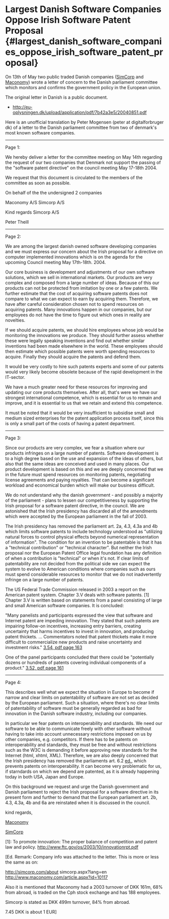 # Largest Danish Software Companies Oppose Irish Software Patent Proposal {#largest_danish_software_companies_oppose_irish_software_patent_proposal}

On 13th of May two public traded Danish companies
([SimCorp](http://www.simcorp.com/ "wikilink") and
[Maconomy](http://www.maconomy.com/ "wikilink")) wrote a letter of
concern to the Danish parliament committee which monitors and confirms
the government policy in the European union.

The original letter in Danish is a public document.

-   <http://eu-oplysningen.dk/upload/application/pdf/7b42a3e5/20040851.pdf>

Here is an unofficial translation by Peter Mogensen (peter at
digitalforbruger dk) of a letter to the Danish parliament committee from
two of denmark\'s most known software companies.

------------------------------------------------------------------------

Page 1:

We hereby deliver a letter for the committee meeting on May 14th
regarding the request of our two companies that Denmark not support the
passing of the \"software patent directive\" on the council meeting May
17-18th 2004.

We request that this document is circulated to the members of the
committee as soon as possible.

On behalf of the the undersigned 2 companies

Maconomy A/S Simcorp A/S

Kind regards Simcorp A/S

Peter Theill

------------------------------------------------------------------------

Page 2:

We are among the largest danish owned software developing companies and
we must express our concern about the Irish proposal for a directive on
computer implemented innovations which is on the agenda for the upcoming
Council meeting May 17th-18th. 2004.

Our core business is development and adjustments of our own software
solutions, which we sell in international markets. Our products are very
complex and composed from a large number of ideas. Because of this our
products can not be protected from imitation by one or a few patents. We
further estimate that the cost of acquiring software patents does not
compare to what we can expect to earn by acquiring them. Therefore, we
have after careful consideration chosen not to spend resources on
acquiring patents. Many innovations happen in our companies, but our
employees do not have the time to figure out which ones in reality are
novelties.

If we should acquire patents, we should hire employees whose job would
be monitoring the innovations we produce. They should further assess
whether these were legally speaking inventions and find out whether
similar inventions had been made elsewhere in the world. These employees
should then estimate which possible patents were worth spending
resources to acquire. Finally they should acquire the patents and defend
them.

It would be very costly to hire such patents experts and some of our
patents would very likely become obsolete because of the rapid
development in the IT-sector.

We have a much greater need for these resources for improving and
updating our core products themselves. After all, that\'s were we have
our strongest international competence, which is essential for us to
remain and improve, and it is essential to us that we retain and extend
this competence.

It must be noted that it would be very insufficient to subsidise small
and medium sized enterprises for the patent application process itself,
since this is only a small part of the costs of having a patent
department.

------------------------------------------------------------------------

Page 3:

Since our products are very complex, we fear a situation where our
products infringes on a large number of patents. Software development is
to a high degree based on the use and expansion of the ideas of others,
but also that the same ideas are conceived and used in many places. Our
product development is based on this and we are deeply concerned that we
in the future must spend resources on monitoring patents, negotiating
license agreements and paying royalties. That can become a significant
workload and economical burden which will make our business difficult.

We do not understand why the danish government - and possibly a majority
of the parliament - plans to lessen our competitiveness by supporting
the Irish proposal for a software patent directive, in the council. We
are astonished that the Irish presidency has discarded all of the
amendments which were accepted by the European parliament in the fall of
2003.

The Irish presidency has removed the parliament art. 2a, 4.3, 4.3a and
4b which limits software patents to include technology understood as
\"utilizing natural forces to control physical effects beyond numerical
representation of information\". The condition for an invention to be
patentable is that it has a \"technical contribution\" or \"technical
character\". But neither the Irish proposal nor the European Patent
Office legal foundation has any definition of when a contribution is
\"technical\" or when it\'s not. If clear limits of patentability are
not decided from the political side we can expect the system to evolve
to American conditions where companies such as ours must spend
considerable resources to monitor that we do not inadvertently infringe
on a large number of patents.

The US Federal Trade Commission released in 2003 a report on the
American patent system. Chapter 3.V deals with software patents. \[1\]
Chapter 3.V is written based on statements from a panel consisting of
large and small American software companies. It is concluded:

\"Many panelists and participants expressed the view that software and
Internet patent are impeding innovation. They stated that such patents
are impairing follow-on incentives, increasing entry barriers, creating
uncertainty that harms incentives to invest in innovation, and producing
patent thickets. \... Commentators noted that patent thickets make it
more difficult to commercialize new products and raise uncertainty and
investment risks.\" [3.54, pdf page 163](p "wikilink")

One of the panel participants concluded that there could be
\"potentially dozens or hundreds of patents covering individual
components of a product.\" [3.52, pdf page 161](p "wikilink")

------------------------------------------------------------------------

Page 4:

This describes well what we expect the situation in Europe to become if
narrow and clear limits on patentability of software are not set as
decided by the European parliament. Such a situation, where there\'s no
clear limits of patentability of software must be generally regarded as
bad for innovation in the Danish software industry, including our
companies.

In particular we fear patents on interoperability and standards. We need
our software to be able to communicate freely with other software
without having to take into account unnecessary restrictions imposed on
us by other companies, e.g. competitors. If there has to be patents on
interoperability and standards, they must be free and without
restrictions such as the W3C is demanding it before approving new
standards for the Internet (html, xhtml, XML). Therefore, we are also
deeply concerned that the Irish presidency has removed the parliaments
art. 6.2 [ed.](6a, "wikilink"), which prevents patents on
interoperability. It can become very problematic for us, if starndards
on which we depend are patented, as it is already happening today in
both USA, Japan and Europe.

On this background we request and urge the Danish government and Danish
parliament to reject the Irish proposal for a software directive in its
present form and further to demand that the European parliament art. 2b,
4.3, 4.3a, 4b and 6a are reinstated when it is discussed in the council.

kind regards,

[Maconomy](http://www.maconomy.dk/ "wikilink")

[SimCorp](http://www.simcorp.dk/ "wikilink")

\[1\]: To promote innovation: The proper balance of competition and
patent law and policy. <http://www.ftc.gov/os/2003/10/innovationrpt.pdf>

\[Ed. Remark: Company info was attached to the letter. This is more or
less the same as on:

<http://simcorp.com/about> simcorp.aspx?lang=en
<http://www.maconomy.com/article.aspx?id=10117>

Also it is mentioned that Maconomy had a 2003 turnover of DKK 161m, 68%
from abroad, is traded on the Cph stock exchange and has 188 employees.

Simcorp is stated as DKK 499m turnover, 84% from abroad.

7.45 DKK is about 1 EUR\]
